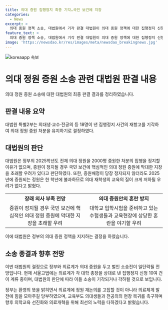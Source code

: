 ```yaml
---
title: 의대 증원 집행정지 최종 기각…국민 보건에 지장
categories:
  - News
excerpt: >
  의대 증원 정책 소송, 대법원에서 기각 판결 대법원이 의대 증원 정책에 대한 집행정지 신청을 기각했다. 이는 정부가 2025년 전체 의대 정원을 2000명 증원한 결정을 유지하기로 했음을 의미한다. 대법원은 의사 부족 문제와 교육 혼란 가능성을 고려해 증원 정지의 위험성을 지적하며, 현재 의대생들과 교수들이 이에 반대하고 있다. 이로써 정부와 의료계 간의 소송은 조만간 종결될 전망이며, 정부는 의료체계 발전을 위해 노력할 것을 밝혔다.
feature_text: >
  의대 증원 정책 소송, 대법원에서 기각 판결 대법원이 의대 증원 정책에 대한 집행정지 신청을 기각했다. 이는 정부가 2025년 전체 의대 정원을 2000명 증원한 결정을 유지하기로 했음을 의미한다. 대법원은 의사 부족 문제와 교육 혼란 가능성을 고려해 증원 정지의 위험성을 지적하며, 현재 의대생들과 교수들이 이에 반대하고 있다. 이로써 정부와 의료계 간의 소송은 조만간 종결될 전망이며, 정부는 의료체계 발전을 위해 노력할 것을 밝혔다.
image: 'https://newsdao.kr/res/images/meta/newsdao_breakingnews.jpg'
---
```


<p><img src="https://newsdao.kr/res/images/meta/newsdao_breakingnews.jpg" alt="koreaapp 속보" /></p>

<h1 data-ke-size="size26">의대 정원 증원 소송 관련 대법원 판결 내용</h1>

<p data-ke-size="size16">의대 정원 증원 소송에 대한 대법원의 최종 판결 결과를 정리하였습니다. </p>

<h2 data-ke-size="size24">판결 내용 요약</h2>

<p data-ke-size="size16">대법원 특별2부는 의대생·교수·전공의 등 18명이 낸 집행정지 사건의 재항고를 기각하여 의대 정원 증원 처분을 유지하기로 결정하였다.</p>

<h2 data-ke-size="size24">대법원의 판단</h2>

<p data-ke-size="size16">대법원은 정부의 2025학년도 전체 의대 정원을 2000명 증원한 처분의 집행을 정지할 이유가 없으며, 증원이 정지될 경우 국민 보건에 핵심적인 의대 정원 증원에 막대한 지장을 초래할 우려가 있다고 판단하였다. 또한, 증원배정이 당장 정지되지 않더라도 2025년에 증원되는 정원은 한 학년에 불과하므로 의대 재학생의 교육의 질이 크게 저하될 우려가 없다고 밝혔다. </p>

<table>
    <tr>
        <td style="text-align: center; height: 17px;"><b>장래 의사 부족 전망</b></td>
        <td style="text-align: center; height: 17px;"><b>의대 증원안의 혼란 방지</b></td>
    </tr>
    <tr>
        <td style="text-align: center; height: 17px;">증원이 정지될 경우 국민 보건에 핵심적인 의대 정원 증원에 막대한 지장을 초래할 우려</td>
        <td style="text-align: center; height: 17px;">대학교 입학시험을 준비하고 있는 수험생들과 교육현장에 상당한 혼란을 야기할 우려</td>
    </tr>
</table>

<p data-ke-size="size16">이에 대법원은 정부의 의대 증원 정책을 지지하는 결정을 하였습니다.</p>

<h2 data-ke-size="size24">소송 종결과 향후 전망</h2>

<p data-ke-size="size16">이번 대법원의 결정으로 정부와 의료계가 의대 증원을 두고 벌인 소송전이 일단락될 전망입니다. 현재 서울고법에는 의료계가 각 대학 총장을 상대로 낸 집행정지 신청 10여 건이 계류 중이며, 대법원의 판단에 따라 이들 소송이 기각되거나 각하될 것으로 보입니다.</p>

<p data-ke-size="size16">정부는 환영의 뜻을 밝히면서 의료계에 정원 재논의를 고집할 것이 아니라 의료체계 발전에 힘을 모아주길 당부하였으며, 교육부도 의대생들과 전공의의 현장 복귀를 촉구하며 향후 의학교육 선진화와 의료개혁을 위해 최선의 노력을 다하겠다고 밝혔습니다. </p>

